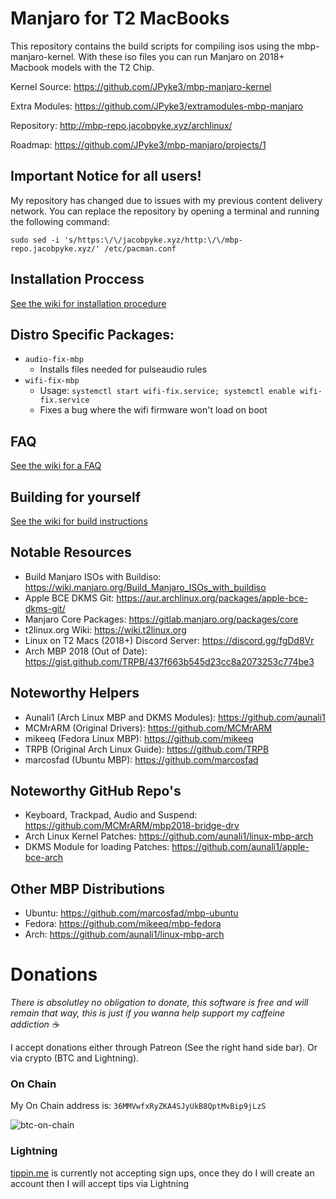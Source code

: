# Manjaro for T2 MacBooks

This repository contains the build scripts for compiling isos using the mbp-manjaro-kernel. With these iso files you can run Manjaro on 2018+ Macbook models with the T2 Chip.

Kernel Source: https://github.com/JPyke3/mbp-manjaro-kernel

Extra Modules: https://github.com/JPyke3/extramodules-mbp-manjaro

Repository: http://mbp-repo.jacobpyke.xyz/archlinux/

Roadmap: https://github.com/JPyke3/mbp-manjaro/projects/1

## Important Notice for all users!

My repository has changed due to issues with my previous content delivery network. You can replace the repository by opening a terminal and running the following command:
```
sudo sed -i 's/https:\/\/jacobpyke.xyz/http:\/\/mbp-repo.jacobpyke.xyz/' /etc/pacman.conf
```

## Installation Proccess

[See the wiki for installation procedure](https://github.com/JPyke3/mbp-manjaro/wiki/Installation)

## Distro Specific Packages:
 - `audio-fix-mbp`
   - Installs files needed for pulseaudio rules
 - `wifi-fix-mbp`
   - Usage: `systemctl start wifi-fix.service; systemctl enable wifi-fix.service`
   - Fixes a bug where the wifi firmware won't load on boot

## FAQ

[See the wiki for a FAQ](https://github.com/JPyke3/mbp-manjaro/wiki/FAQ)

## Building for yourself

[See the wiki for build instructions](https://github.com/JPyke3/mbp-manjaro/wiki/Building)

## Notable Resources
* Build Manjaro ISOs with Buildiso: https://wiki.manjaro.org/Build_Manjaro_ISOs_with_buildiso
* Apple BCE DKMS Git: https://aur.archlinux.org/packages/apple-bce-dkms-git/
* Manjaro Core Packages: https://gitlab.manjaro.org/packages/core
* t2linux.org Wiki: https://wiki.t2linux.org
* Linux on T2 Macs (2018+) Discord Server: https://discord.gg/fgDd8Vr
* Arch MBP 2018 (Out of Date): https://gist.github.com/TRPB/437f663b545d23cc8a2073253c774be3

## Noteworthy Helpers
* Aunali1 (Arch Linux MBP and DKMS Modules): https://github.com/aunali1
* MCMrARM (Original Drivers): https://github.com/MCMrARM
* mikeeq (Fedora Linux MBP): https://github.com/mikeeq
* TRPB (Original Arch Linux Guide): https://github.com/TRPB
* marcosfad (Ubuntu MBP): https://github.com/marcosfad

## Noteworthy GitHub Repo's
* Keyboard, Trackpad, Audio and Suspend: https://github.com/MCMrARM/mbp2018-bridge-drv
* Arch Linux Kernel Patches: https://github.com/aunali1/linux-mbp-arch
* DKMS Module for loading Patches: https://github.com/aunali1/apple-bce-arch

## Other MBP Distributions
* Ubuntu: https://github.com/marcosfad/mbp-ubuntu
* Fedora: https://github.com/mikeeq/mbp-fedora
* Arch: https://github.com/aunali1/linux-mbp-arch

# Donations
*There is absolutley no obligation to donate, this software is free and will remain that way, this is just if you wanna help support my caffeine addiction ☕️*

I accept donations either through Patreon (See the right hand side bar). Or via crypto (BTC and Lightning).

### On Chain
My On Chain address is: `36MMVwfxRyZKA4SJyUkB8QptMvBip9jLzS`

![btc-on-chain](https://s3.eu-central-1.wasabisys.com/mbp-repo.jacobpyke.xyz/images/btc-address.png)

### Lightning
[tippin.me](https://tippin.me) is currently not accepting sign ups, once they do I will create an account then I will accept tips via Lightning
